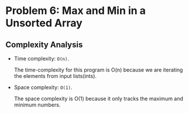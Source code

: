 # Problem 6: Max and Min in a Unsorted Array

## Complexity Analysis

- Time complexity: `O(n)`.

    The time-complexity for this program is O(n) because
    we are iterating the elements from input lists(ints).

- Space complexity: `O(1)`.

    The space complexity is O(1) because it only tracks the
    maximum and minimum numbers.
